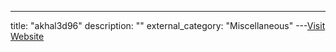 ---
title: "akhal3d96"
description: ""
external_category: "Miscellaneous"
---[Visit Website](https://github.com/akhal3d96)

